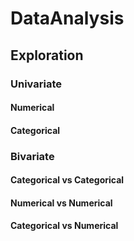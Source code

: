 # DataAnalysis
## Exploration
### Univariate
#### Numerical
#### Categorical		
### Bivariate
#### Categorical vs Categorical			
#### Numerical vs Numerical			
#### Categorical vs Numerical			
